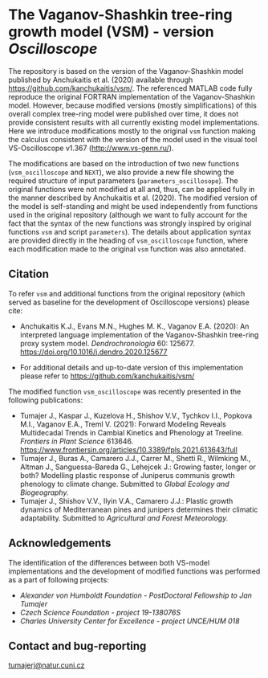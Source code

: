 # The Vaganov-Shashkin tree-ring growth model (VSM) - version *Oscilloscope*

The repository is based on the version of the Vaganov-Shashkin model published by Anchukaitis et al. (2020) available through https://github.com/kanchukaitis/vsm/. The referenced MATLAB code fully reproduce the original FORTRAN implementation of the Vaganov-Shashkin model. However, because modified versions (mostly simplifications) of this overall complex tree-ring model were published over time, it does not provide consistent results with all currently existing model implementations. Here we introduce modifications mostly to the original `vsm` function making the calculus consistent with the version of the model used in the visual tool VS-Oscilloscope v1.367 (http://www.vs-genn.ru/).

The modifications are based on the introduction of two new functions (`vsm_oscilloscope` and `NEXT`), we also provide a new file showing the required structure of input parameters (`parameters_oscillosope`). The original functions were not modified at all and, thus, can be applied fully in the manner described by Anchukaitis et al. (2020). The modified version of the model is self-standing and might be used independently from functions used in the original repository (although we want to fully account for the fact that the syntax of the new functions was strongly inspired by original functions `vsm` and script `parameters`). The details about application syntax are provided directly in the heading of `vsm_oscilloscope` function, where each modification made to the original `vsm` function was also annotated.

## Citation

To refer `vsm` and additional functions from the original repository (which served as baseline for the development of Oscilloscope versions) please cite:

   - Anchukaitis K.J., Evans M.N., Hughes M. K.,  Vaganov E.A. (2020): An interpreted language implementation of the Vaganov-Shashkin tree-ring proxy system model. *Dendrochronologia* 60: 125677. https://doi.org/10.1016/j.dendro.2020.125677
   
   - For additional details and up-to-date version of this implementation please refer to https://github.com/kanchukaitis/vsm/

The modified function `vsm_oscilloscope` was recently presented in the following publications:

   - Tumajer J., Kaspar J., Kuzelova H., Shishov V.V., Tychkov I.I., Popkova M.I., Vaganov E.A., Treml V. (2021): Forward Modeling Reveals Multidecadal Trends in Cambial Kinetics and Phenology at Treeline. *Frontiers in Plant Science* 613646. https://www.frontiersin.org/articles/10.3389/fpls.2021.613643/full
   - Tumajer J., Buras A., Camarero J.J., Carrer M., Shetti R., Wilmking M., Altman J., Sanguessa-Bareda G., Lehejcek J.: Growing faster, longer or both? Modelling plastic response of Juniperus communis growth phenology to climate change. Submitted to *Global Ecology and Biogeography.*
   - Tumajer J., Shishov V.V., Ilyin V.A., Camarero J.J.: Plastic growth dynamics of Mediterranean pines and junipers determines their climatic adaptability. Submitted to *Agricultural and Forest Meteorology.*

## Acknowledgements

The identification of the differences between both VS-model implementations and the development of modified functions was performed as a part of following projects:

   - *Alexander von Humboldt Foundation - PostDoctoral Fellowship to Jan Tumajer*
   - *Czech Science Foundation - project 19-138076S*
   - *Charles University Center for Excellence - project UNCE/HUM 018*

## Contact and bug-reporting
tumajerj@natur.cuni.cz
